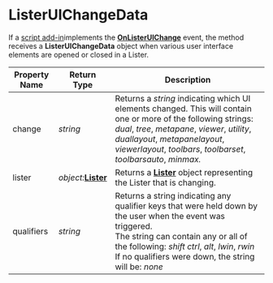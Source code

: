 # ListerUIChangeData

If a [script add-in](/Manual/scripting/script_add-ins/README.md)implements the **[OnListerUIChange](../scripting_events/onlisteruichange.md)** event, the method receives a **ListerUIChangeData** object when various user interface elements are opened or closed in a Lister.

| Property Name | Return Type | Description |
| --- | --- | --- |
| change | *string* | Returns a *string* indicating which UI elements changed. This will contain one or more of the following strings: *dual*, *tree*, *metapane*, *viewer*, *utility*, *duallayout*, *metapanelayout*, *viewerlayout*, *toolbars*, *toolbarset*, *toolbarsauto*, *minmax.* |
| lister | *object:***[Lister](lister.md)** | Returns a **[Lister](lister.md)** object representing the Lister that is changing. |
| qualifiers | *string* | Returns a string indicating any qualifier keys that were held down by the user when the event was triggered.  <br />The string can contain any or all of the following: *shift* *ctrl*, *alt*, *lwin*, *rwin*  <br />If no qualifiers were down, the string will be: *none* |

